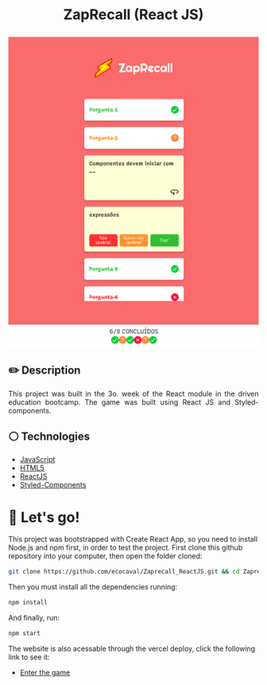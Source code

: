 # <p align = "center">ZapRecall (React JS)</p>

<p align = "center"><img style="width:600px" src="./src/assets/img/readme.png"/></p>

## ✏️ Description
<p align="justify" >This project was built in the 3o. week of the React module in the driven education bootcamp. The game was built using React JS and Styled-components.</p>

## :white_circle: Technologies

- [JavaScript](https://www.javascript.com/)
- [HTML5](https://html5.org/)
- [ReactJS](https://reactjs.org/)
- [Styled-Components](https://styled-components.com/)

# 🏁 Let's go!

This project was bootstrapped with Create React App, so you need to install Node.js and npm first, in order to test the project. First clone this github repository into your computer, then open the folder cloned:

```bash
git clone https://github.com/ecocaval/Zaprecall_ReactJS.git && cd Zaprecall_ReactJS
```

Then you must install all the dependencies running:

```bash
npm install
```

And finally, run:

```bash
npm start
```

The website is also acessable through the vercel deploy, click the following link to see it: 

- [Enter the game](https://zaprecall-react-js.vercel.app/)
